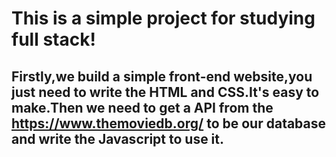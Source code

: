 # This is a simple project for studying full stack!

## Firstly,we build a simple front-end website,you just need to write the HTML and CSS.It's easy to make.Then we need to get a API from the https://www.themoviedb.org/ to be our database and write the Javascript to use it. 
